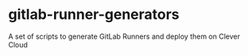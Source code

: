 # gitlab-runner-generators
A set of scripts to generate GitLab Runners and deploy them on Clever Cloud
